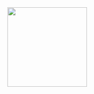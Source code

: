 <a href="https://github.com/AVS1508">
  <img height="180em" src="https://github-readme-stats.vercel.app/api?username=ZeliuFoo&theme=buefy&show_icons=true" />
</a>
